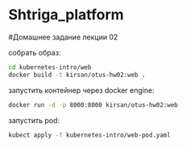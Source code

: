 # Shtriga_platform

#Домашнее задание лекции 02

собрать образ:
```sh
cd kubernetes-intro/web
docker build -t kirsan/otus-hw02:web .
```

запустить контейнер через docker engine:
```sh
docker run -d -p 8000:8000 kirsan/otus-hw02:web
```

запустить pod:
```sh
kubect apply -f kubernetes-intro/web-pod.yaml
```
